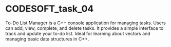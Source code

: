 # CODESOFT_task_04
To-Do List Manager is a C++ console application for managing tasks. Users can add, view, complete, and delete tasks. It provides a simple interface to track and update your to-do list. Ideal for learning about vectors and managing basic data structures in C++.
